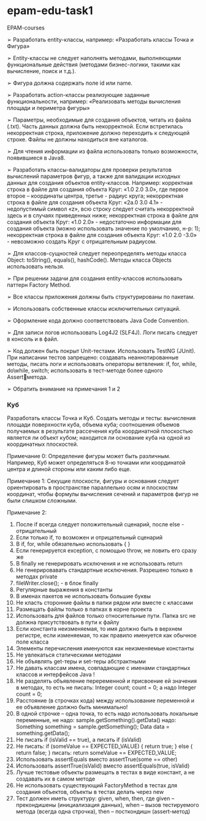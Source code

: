 # epam-edu-task1
EPAM-courses

➢ Разработать entity-классы, например: «Разработать классы Точка и Фигура»

➢ Entity-классы не следует наполнять методами, выполняющими функциональные 
действия (методами бизнес-логики, такими как вычисление, поиск и т.д.).

➢ Фигура должна содержать поле id или name.

➢ Разработать action-классы реализующие заданные функциональности, например: 
«Реализовать методы вычисления площади и периметра фигуры»

➢ Параметры, необходимые для создания объектов, читать из файла (.txt). Часть данных 
должна быть некорректной. Если встретилась некорректная строка, приложение 
должно переходить к следующей строке. Файлы не должны находиться вне каталогов.

➢ Для чтения информации из файла использовать только возможности, появившиеся в 
Java8.

➢ Разработать классы-валидаторы для проверки результатов вычислений параметров фигур, 
а также для валидации исходных данных для создания объектов entity-классов.
Например: корректная строка в файле для создания объекта Круг: «1.0 2.0 3.0», где 
первое второе – координаты центра, третье - радиус круга;
некорректная строка в файле для создания объекта Круг: «2a.0 3.0 4.1» - недопустимый 
символ «z», всю строку следует считать некорректной здесь и в случаях приведенных 
ниже;
некорректная строка в файле для создания объекта Круг: «1.0 2.0» - недостаточно 
информации для создания объекта (можно использовать значение по умолчанию, н-р: 1);
некорректная строка в файле для создания объекта Круг: «1.0 2.0 -3.0» - невозможно 
создать Круг с отрицательным радиусом.

➢ Для классов-сущностей следует переопределять методы класса Object: toString(), 
equals(), hashCode(). Методы класса Objects использовать нельзя.

➢ При решении задачи для создания entity-классов использовать паттерн Factory Method.

➢ Все классы приложения должны быть структурированы по пакетам.

➢ Использовать собственные классы исключительных ситуаций.

➢ Оформление кода должно соответствовать Java Code Convention.

➢ Для записи логов использовать Log4J2 (SLF4J). Логи писать следует в консоль и в файл.

➢ Код должен быть покрыт Unit-тестами. Использовать TestNG (JUnit). При написании тестов
запрещено: создавать неаннотированные методы, писать логи и использовать операторы 
ветвления: if, for, while, do\while, switch; использовать в тест-методе более одного Assertметода.

➢ Обратить внимание на примечания 1 и 2

### Куб

Разработать классы Точка и Куб. Создать методы и тесты: вычисления площади 
поверхности куба, объема куба; соотношения объемов получаемых в результате 
рассечения куба координатной плоскостью является ли объект кубом; находится ли 
основание куба на одной из координатных плоскостей.

Примечание 0:
Определение фигуры может быть различным. Например, Куб может определяться 8-ю 
точками или координатой центра и длиной стороны или каким либо еще.

Примечание 1:
Cекущие плоскости, фигуры и основания следует ориентировать в пространстве 
параллельно осям и плоскостям координат, чтобы формулы вычисления сечений и 
параметров фигур не были слишком сложными.

Примечание 2:
1. После if всегда следует положительный сценарий, после else - отрицательный
2. Если только if, то возможен и отрицательный сценарий
3. В if, for, while обязательно использовать { }
4. Если генерируется exception, с помощью throw, не ловить его сразу же
5. В finally не генерировать исключения и не использовать return
6. Не генерировавать стандартные исключения. Разрешено только в методах private
7. fileWriter.close(); - в блок finally
8. Регулярные выражения в константы
9. В именах пакетов не использовать большие буквы
10. Не класть сторонние файлы в папки рядом или вместе с классами
11. Размещать файлы только в папках в корне проекта
12. Использовать для файлов только относительные пути. Папка src не должна 
присутствовать в пути к файлу
13. Если константа неизменяемая, то имя должно быть в верхнем регистре, если 
изменяемая, то как правило именуется как обычное поле класса
14. Элементы перечисления именуются как неизменяемые константы
15. Не увлекаться статическими методами
16. Не объявлять get-теры и set-теры абстрактными
17. Не давать классам имена, совпадающие с именами стандартных классов и 
интерфейсов Java !
18. Не разделять объявление переременной и присвоение ей значения в методах, то есть 
не писать:
Integer count; 
count = 0;
а надо Integer count = 0;
19. Расстояние (в строчках кода) между использование переменной и ее объявление 
должно быть минимально!
20. В одной строчке – одна точка, то есть надо использовать локальные переменные, не 
надо:
sample.getSomething().getData()
надо:
Something something = sample.getSomething();
Data data = something.getData();
21. Не писать if (isValid == true), а писать if (isValid)
22. Не писать:
 if (someValue == EXPECTED_VALUE) {
 return true;
 } else {
 return false;
 }
писать:
 return someValue == EXPECTED_VALUE;
23. Использовать assertEquals вместо assertTrue(some == other)
24. Использовать assertTrue(isValid) вместо assertEquals(true, isValid)
25. Лучше тестовые объекты размещать в тестах в виде констант, а не создавать их в 
самом методе
26. Не использовать существующий FactoryMethod в тестах для создания объектов, 
объекты в тестах делать через new
27. Тест должен иметь структуру: given, when, then, где given – прекондишены 
(инициализация данных), when – вызов тестируемого метода (всегда одна строчка), 
then – посткондишн (assert-метод)
